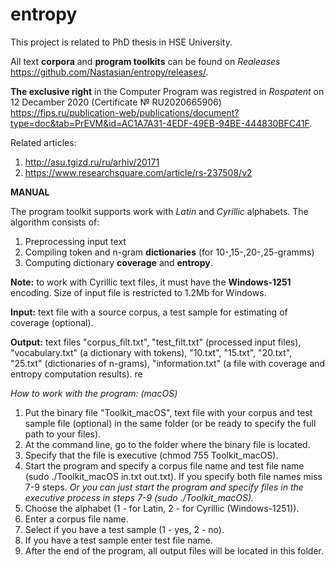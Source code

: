 # entropy
This project is related to PhD thesis in HSE University.

All text **corpora** and **program toolkits** can be found on *Realeases* https://github.com/Nastasian/entropy/releases/.

**The exclusive right** in the Computer Program was registred in *Rospatent* on 12 Decamber 2020 (Certificate № RU2020665906) https://fips.ru/publication-web/publications/document?type=doc&tab=PrEVM&id=AC1A7A31-4EDF-49EB-94BE-444830BFC41F.

Related articles:
1) http://asu.tgizd.ru/ru/arhiv/20171
2) https://www.researchsquare.com/article/rs-237508/v2


**MANUAL**

The program toolkit supports work with *Latin* and *Cyrillic* alphabets.
The algorithm consists of:
1) Preprocessing input text
2) Compiling token and n-gram **dictionaries** (for 10-,15-,20-,25-gramms)
3) Computing dictionary **coverage** and **entropy**.

**Note:** to work with Cyrillic text files, it must have the **Windows-1251** encoding. Size of input file is restricted to 1.2Mb for Windows.

**Input:** text file with a source corpus, a test sample for estimating of coverage (optional).

**Output:** text files "corpus_filt.txt", "test_filt.txt" (processed input files), "vocabulary.txt" (a dictionary with tokens), "10.txt", "15.txt", "20.txt", "25.txt" (dictionaries of n-grams), "information.txt" (a file with coverage and entropy computation results).
re

*How to work with the program: (macOS)*
1) Put the binary file "Toolkit_macOS", text file with your corpus and test sample file (optional) in the same folder (or be ready to specify the full path to your files).
2) At the command line, go to the folder where the binary file is located.
3) Specify that the file is executive (chmod 755 Toolkit_macOS). 
4) Start the program and specify a corpus file name and test file name (sudo ./Toolkit_macOS in.txt out.txt). If you specify both file names miss 7-9 steps. 
  *Or you can just start the program and specify files in the executive process in steps 7-9 (sudo ./Toolkit_macOS).* 
6) Choose the alphabet (1 - for Latin, 2 - for Cyrillic (Windows-1251)).
7) Enter a corpus file name.
8) Select if you have a test sample (1 - yes, 2 - no).
9) If you have a test sample enter test file name.
10) After the end of the program, all output files will be located in this folder.
